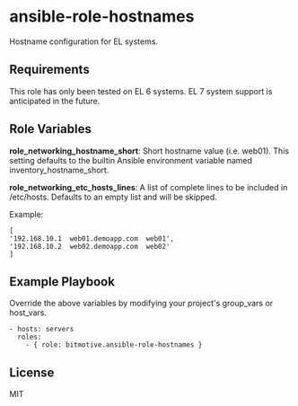 ansible-role-hostnames
=========

Hostname configuration for EL systems.

Requirements
------------

This role has only been tested on EL 6 systems. EL 7 system support is anticipated in the future.

Role Variables
--------------

__role\_networking\_hostname\_short__: Short hostname value (i.e. web01). This setting defaults to the builtin Ansible environment variable named inventory_hostname_short.

__role\_networking\_etc\_hosts\_lines__: A list of complete lines to be included in /etc/hosts. Defaults to an empty list and will be skipped.

Example:
```
[
'192.168.10.1  web01.demoapp.com  web01',
'192.168.10.2  web02.demoapp.com  web02'
]
```

Example Playbook
----------------

Override the above variables by modifying your project's group_vars or host_vars.

```
- hosts: servers
  roles:
    - { role: bitmotive.ansible-role-hostnames }
```

License
-------

MIT
